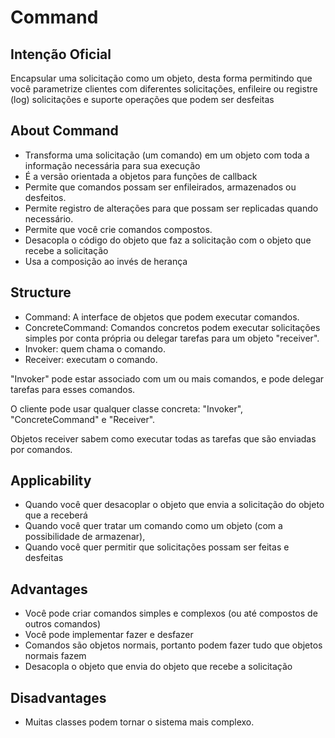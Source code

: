 # Command

## Intenção Oficial

Encapsular uma solicitação como um objeto, desta forma permitindo que você parametrize clientes com diferentes solicitações, enfileire ou registre (log) solicitações e suporte operações que podem ser desfeitas

## About Command

- Transforma uma solicitação (um comando) em um objeto com toda a informação necessária para sua execução
- É a versão orientada a objetos para funções de callback
- Permite que comandos possam ser enfileirados, armazenados ou desfeitos.
- Permite registro de alterações para que possam ser replicadas quando necessário.
- Permite que você crie comandos compostos.
- Desacopla o código do objeto que faz a solicitação com o objeto que recebe a solicitação
- Usa a composição ao invés de herança

## Structure

- Command: A interface de objetos que podem executar comandos.
- ConcreteCommand: Comandos concretos podem executar solicitações simples por conta própria ou delegar tarefas para um objeto "receiver".
- Invoker: quem chama o comando.
- Receiver: executam o comando.

"Invoker" pode estar associado com um ou mais comandos, e pode delegar tarefas para esses comandos.

O cliente pode usar qualquer classe concreta: "Invoker", "ConcreteCommand" e "Receiver".

Objetos receiver sabem como executar todas as tarefas que são enviadas por comandos.

## Applicability

- Quando você quer desacoplar o objeto que envia a solicitação do objeto que a receberá
- Quando você quer tratar um comando como um objeto (com a possibilidade de armazenar),
- Quando você quer permitir que solicitações possam ser feitas e desfeitas

## Advantages

- Você pode criar comandos simples e complexos (ou até compostos de outros comandos)
- Você pode implementar fazer e desfazer
- Comandos são objetos normais, portanto podem fazer tudo que objetos normais fazem
- Desacopla o objeto que envia do objeto que recebe a solicitação

## Disadvantages

- Muitas classes podem tornar o sistema mais complexo.